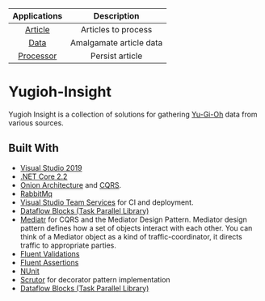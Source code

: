 |**Applications**|**Description**
|:-----:|:-----:|
[Article](https://github.com/fablecode/yugioh-insight/tree/master/src/wikia/article)| Articles to process
[Data](https://github.com/fablecode/yugioh-insight/tree/master/src/wikia/data)| Amalgamate article data
[Processor](https://github.com/fablecode/yugioh-insight/tree/master/src/wikia/processor)| Persist article

# Yugioh-Insight
Yugioh Insight is a collection of solutions for gathering [Yu-Gi-Oh](http://www.yugioh-card.com/uk/) data from various sources.

## Built With
* [Visual Studio 2019](https://www.visualstudio.com/downloads/)
* [.NET Core 2.2](https://www.microsoft.com/net/download/core)
* [Onion Architecture](http://jeffreypalermo.com/blog/the-onion-architecture-part-1/) and [CQRS](https://martinfowler.com/bliki/CQRS.html).
* [RabbitMq](https://www.rabbitmq.com/)
* [Visual Studio Team Services](https://www.visualstudio.com/team-services/release-management/) for CI and deployment.
* [Dataflow Blocks (Task Parallel Library)](https://docs.microsoft.com/en-us/dotnet/standard/parallel-programming/dataflow-task-parallel-library)
* [Mediatr](https://www.nuget.org/packages/MediatR/) for CQRS and the Mediator Design Pattern. Mediator design pattern defines how a set of objects interact with each other. You can think of a Mediator object as a kind of traffic-coordinator, it directs traffic to appropriate parties.
* [Fluent Validations](https://www.nuget.org/packages/FluentValidation)
* [Fluent Assertions](https://www.nuget.org/packages/FluentAssertions)
* [NUnit](https://github.com/nunit/nunit)
* [Scrutor](https://github.com/khellang/Scrutor) for decorator pattern implementation
* [Dataflow Blocks (Task Parallel Library)](https://docs.microsoft.com/en-us/dotnet/standard/parallel-programming/dataflow-task-parallel-library)